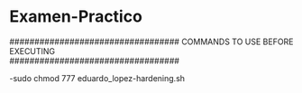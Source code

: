 # Examen-Practico
##################################
COMMANDS TO USE BEFORE EXECUTING      
##################################

-sudo chmod 777 eduardo_lopez-hardening.sh
